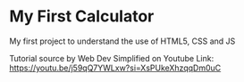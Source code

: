 # My First Calculator
My first project to understand the use of HTML5, CSS and JS

Tutorial source by Web Dev Simplified on Youtube
Link: <a href="https://youtu.be/j59qQ7YWLxw?si=XsPUkeXhzqqDm0uC">https://youtu.be/j59qQ7YWLxw?si=XsPUkeXhzqqDm0uC</a>
